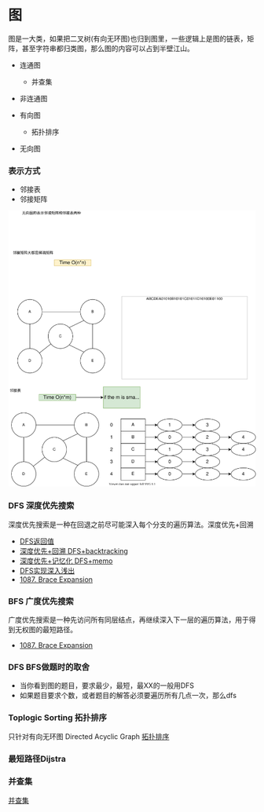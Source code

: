 # 图
图是一大类，如果把二叉树(有向无环图)也归到图里，一些逻辑上是图的链表，矩阵，甚至字符串都归类图，那么图的内容可以占到半壁江山。


* 连通图
    * 并查集
* 非连通图

* 有向图
    * 拓扑排序
* 无向图


### 表示方式
* 邻接表
* 邻接矩阵

![图的表示方式](./graphs/mapsDataStructure.drawio.svg)

### DFS 深度优先搜索
深度优先搜索是一种在回退之前尽可能深入每个分支的遍历算法。深度优先+回溯
* [DFS返回值](./dfsReturnValue.md)
* [深度优先+回溯 DFS+backtracking](./dfsBacktracking.md)
* [深度优先+记忆化 DFS+memo](./dfsMemo.md)
* [DFS实现深入浅出](./dfsImpDiveIn.md)
* [1087. Brace Expansion](./1087.brace-expansion)


### BFS 广度优先搜索
广度优先搜索是一种先访问所有同层结点，再继续深入下一层的遍历算法，用于得到无权图的最短路径。
* [1087. Brace Expansion](./1087.brace-expansion)

### DFS BFS做题时的取舍
* 当你看到图的题目，要求最少，最短，最XX的一般用DFS
* 如果题目要求个数，或者题目的解答必须要遍历所有几点一次，那么dfs
### Toplogic Sorting 拓扑排序
只针对有向无环图 Directed Acyclic Graph
[拓扑排序](./topoligicSorting.md)


### 最短路径Dijstra
### 并查集
[并查集](./unionFindSet.md)

